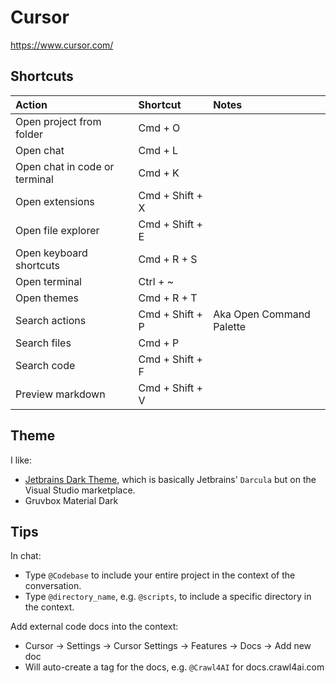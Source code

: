 # Cursor

https://www.cursor.com/

## Shortcuts

| Action                        | Shortcut        | Notes                    |
|:------------------------------|:----------------|:-------------------------|
| Open project from folder      | Cmd + O         |                          |
| Open chat                     | Cmd + L         |                          |
| Open chat in code or terminal | Cmd + K         |                          |
| Open extensions               | Cmd + Shift + X |                          |
| Open file explorer            | Cmd + Shift + E |                          |
| Open keyboard shortcuts       | Cmd + R + S     |                          |
| Open terminal                 | Ctrl + ~        |                          |
| Open themes                   | Cmd + R + T     |                          |
| Search actions                | Cmd + Shift + P | Aka Open Command Palette |
| Search files                  | Cmd + P         |                          |
| Search code                   | Cmd + Shift + F |                          |
| Preview markdown              | Cmd + Shift + V |                          |

## Theme

I like:
* [Jetbrains Dark Theme](https://marketplace.visualstudio.com/items?itemName=MoBalic.jetbrains-dark-theme), which is basically Jetbrains' `Darcula` but on the Visual Studio marketplace.
* Gruvbox Material Dark

## Tips

In chat:
* Type `@Codebase` to include your entire project in the context of the conversation.
* Type `@directory_name`, e.g. `@scripts`, to include a specific directory in the context. 

Add external code docs into the context:
* Cursor -> Settings -> Cursor Settings -> Features -> Docs -> Add new doc
* Will auto-create a tag for the docs, e.g. `@Crawl4AI` for docs.crawl4ai.com
